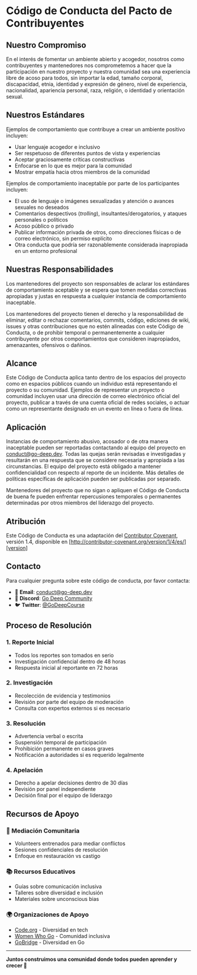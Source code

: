 # Código de Conducta del Pacto de Contribuyentes

## Nuestro Compromiso

En el interés de fomentar un ambiente abierto y acogedor, nosotros como contribuyentes y mantenedores nos comprometemos a hacer que la participación en nuestro proyecto y nuestra comunidad sea una experiencia libre de acoso para todos, sin importar la edad, tamaño corporal, discapacidad, etnia, identidad y expresión de género, nivel de experiencia, nacionalidad, apariencia personal, raza, religión, o identidad y orientación sexual.

## Nuestros Estándares

Ejemplos de comportamiento que contribuye a crear un ambiente positivo incluyen:

* Usar lenguaje acogedor e inclusivo
* Ser respetuoso de diferentes puntos de vista y experiencias
* Aceptar graciosamente críticas constructivas
* Enfocarse en lo que es mejor para la comunidad
* Mostrar empatía hacia otros miembros de la comunidad

Ejemplos de comportamiento inaceptable por parte de los participantes incluyen:

* El uso de lenguaje o imágenes sexualizadas y atención o avances sexuales no deseados
* Comentarios despectivos (*trolling*), insultantes/derogatorios, y ataques personales o políticos
* Acoso público o privado
* Publicar información privada de otros, como direcciones físicas o de correo electrónico, sin permiso explícito
* Otra conducta que podría ser razonablemente considerada inapropiada en un entorno profesional

## Nuestras Responsabilidades

Los mantenedores del proyecto son responsables de aclarar los estándares de comportamiento aceptable y se espera que tomen medidas correctivas apropiadas y justas en respuesta a cualquier instancia de comportamiento inaceptable.

Los mantenedores del proyecto tienen el derecho y la responsabilidad de eliminar, editar o rechazar comentarios, commits, código, ediciones de wiki, issues y otras contribuciones que no estén alineadas con este Código de Conducta, o de prohibir temporal o permanentemente a cualquier contribuyente por otros comportamientos que consideren inapropiados, amenazantes, ofensivos o dañinos.

## Alcance

Este Código de Conducta aplica tanto dentro de los espacios del proyecto como en espacios públicos cuando un individuo está representando el proyecto o su comunidad. Ejemplos de representar un proyecto o comunidad incluyen usar una dirección de correo electrónico oficial del proyecto, publicar a través de una cuenta oficial de redes sociales, o actuar como un representante designado en un evento en línea o fuera de línea.

## Aplicación

Instancias de comportamiento abusivo, acosador o de otra manera inaceptable pueden ser reportadas contactando al equipo del proyecto en conduct@go-deep.dev. Todas las quejas serán revisadas e investigadas y resultarán en una respuesta que se considere necesaria y apropiada a las circunstancias. El equipo del proyecto está obligado a mantener confidencialidad con respecto al reporte de un incidente. Más detalles de políticas específicas de aplicación pueden ser publicadas por separado.

Mantenedores del proyecto que no sigan o apliquen el Código de Conducta de buena fe pueden enfrentar repercusiones temporales o permanentes determinadas por otros miembros del liderazgo del proyecto.

## Atribución

Este Código de Conducta es una adaptación del [Contributor Covenant][homepage], versión 1.4,
disponible en [http://contributor-covenant.org/version/1/4/es/][version]

[homepage]: http://contributor-covenant.org
[version]: http://contributor-covenant.org/version/1/4/es/

## Contacto

Para cualquier pregunta sobre este código de conducta, por favor contacta:

- 📧 **Email**: conduct@go-deep.dev
- 💬 **Discord**: [Go Deep Community](https://discord.gg/go-deep)
- 🐦 **Twitter**: [@GoDeepCourse](https://twitter.com/GoDeepCourse)

## Proceso de Resolución

### 1. Reporte Inicial
- Todos los reportes son tomados en serio
- Investigación confidencial dentro de 48 horas
- Respuesta inicial al reportante en 72 horas

### 2. Investigación
- Recolección de evidencia y testimonios
- Revisión por parte del equipo de moderación
- Consulta con expertos externos si es necesario

### 3. Resolución
- Advertencia verbal o escrita
- Suspensión temporal de participación
- Prohibición permanente en casos graves
- Notificación a autoridades si es requerido legalmente

### 4. Apelación
- Derecho a apelar decisiones dentro de 30 días
- Revisión por panel independiente
- Decisión final por el equipo de liderazgo

## Recursos de Apoyo

### 🤝 Mediación Comunitaria
- Volunteers entrenados para mediar conflictos
- Sesiones confidenciales de resolución
- Enfoque en restauración vs castigo

### 📚 Recursos Educativos
- Guías sobre comunicación inclusiva
- Talleres sobre diversidad e inclusión
- Materiales sobre unconscious bias

### 🌍 Organizaciones de Apoyo
- [Code.org](https://code.org) - Diversidad en tech
- [Women Who Go](https://www.womenwhogo.org/) - Comunidad inclusiva
- [GoBridge](https://golangbridge.org/) - Diversidad en Go

---

**Juntos construimos una comunidad donde todos pueden aprender y crecer 🌟**
